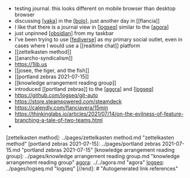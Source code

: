 - testing journal. this looks different on mobile browser than desktop browser
- discussing [[yaka]] in the [[bolo]], just another day in [[flancia]]
- I like that there is a journal view in [[logseq]] similar to the [[agora]]
- just unpinned [[obsidian]] from my taskbar
- I've been trying to use [[fediverse]] as my primary social outlet, even in cases where I would use a [[realtime chat]] platform
- [[zettelkasten method]]
- [[anarcho-syndicalism]]
- https://1lib.us
- [[josee, the tiger, and the fish]]
- [[portland zebras 2021-07-15]]
- [[knowledge arrangement reading group]]
- introduced [[portland zebras]] to the [[agora]] and [[logseq]]
- https://github.com/logseq/git-auto
- https://store.steampowered.com/steamdeck
- https://calendly.com/flanciavera/15min
- https://thinkinglabs.io/articles/2021/07/14/on-the-evilness-of-feature-branching-a-tale-of-two-teams.html
-

[//begin]: # "Autogenerated link references for markdown compatibility"
[yaka]: ../pages/yaka.md "yaka"
[bolo]: ../pages/bolo.md "bolo"
[logseq]: ../pages/logseq.md "logseq"
[agora]: ../../agora.md "agora"
[obsidian]: ../../obsidian.md "obsidian"
[fediverse]: ../../fediverse.md "fediverse"
[zettelkasten method]: ../pages/zettelkasten method.md "zettelkasten method"
[portland zebras 2021-07-15]: ../pages/portland zebras 2021-07-15.md "portland zebras 2021-07-15"
[knowledge arrangement reading group]: ../pages/knowledge arrangement reading group.md "knowledge arrangement reading group"
[agora]: ../../agora.md "agora"
[logseq]: ../pages/logseq.md "logseq"
[//end]: # "Autogenerated link references"